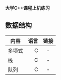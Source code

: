 **大学C++课程上机练习**
## 数据结构
| 内容        | 语言   |  链接  |
| --------   | -----:  | :----:  |
| 多项式      | C |   -     |
| 栈        | C |   -   |
| 队列        | C |  -  |
